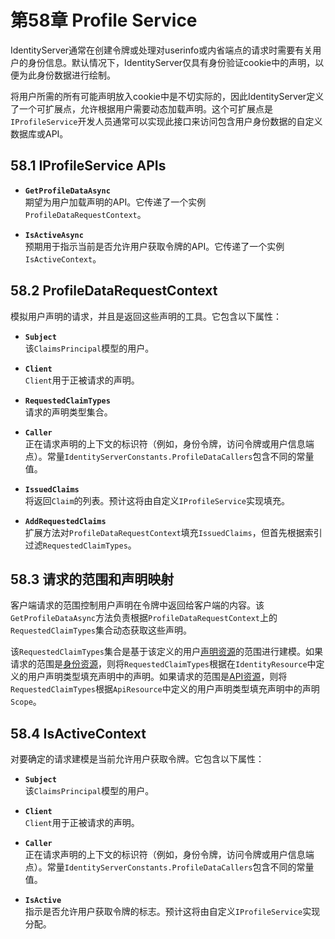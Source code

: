 # 第58章 Profile Service
IdentityServer通常在创建令牌或处理对userinfo或内省端点的请求时需要有关用户的身份信息。默认情况下，IdentityServer仅具有身份验证cookie中的声明，以便为此身份数据进行绘制。

将用户所需的所有可能声明放入cookie中是不切实际的，因此IdentityServer定义了一个可扩展点，允许根据用户需要动态加载声明。这个可扩展点是`IProfileService`开发人员通常可以实现此接口来访问包含用户身份数据的自定义数据库或API。

## 58.1 IProfileService APIs 
* **`GetProfileDataAsync`**  
期望为用户加载声明的API。它传递了一个实例`ProfileDataRequestContext`。

* **`IsActiveAsync`**  
预期用于指示当前是否允许用户获取令牌的API。它传递了一个实例`IsActiveContext`。  

## 58.2 ProfileDataRequestContext  
模拟用户声明的请求，并且是返回这些声明的工具。它包含以下属性：

* **`Subject`**  
该`ClaimsPrincipal`模型的用户。

* **`Client`**  
`Client`用于正被请求的声明。

* **`RequestedClaimTypes`**  
请求的声明类型集合。

* **`Caller`**  
正在请求声明的上下文的标识符（例如，身份令牌，访问令牌或用户信息端点）。常量`IdentityServerConstants.ProfileDataCallers`包含不同的常量值。

* **`IssuedClaims`**  
将返回`Claim`的列表。预计这将由自定义`IProfileService`实现填充。

* **`AddRequestedClaims`**  
扩展方法对`ProfileDataRequestContext`填充`IssuedClaims`，但首先根据索引过滤`RequestedClaimTypes`。

## 58.3 请求的范围和声明映射
客户端请求的范围控制用户声明在令牌中返回给客户端的内容。该`GetProfileDataAsync`方法负责根据`ProfileDataRequestContext`上的`RequestedClaimTypes`集合动态获取这些声明。

该`RequestedClaimTypes`集合是基于该定义的用户[声明资源](https://github.com/thinksjay/IdentityServer4/blob/master/%E7%AC%AC%E4%B8%89%E9%83%A8%E5%88%86%20%E4%B8%BB%E9%A2%98/%E7%AC%AC19%E7%AB%A0%20%E5%AE%9A%E4%B9%89%E8%B5%84%E6%BA%90.md)的范围进行建模。如果请求的范围是[身份资源](https://github.com/thinksjay/IdentityServer4/blob/master/%E7%AC%AC%E4%BA%94%E9%83%A8%E5%88%86%20%E5%8F%82%E8%80%83/%E7%AC%AC54%E7%AB%A0%20%E8%BA%AB%E4%BB%BD%E8%B5%84%E6%BA%90.md)，则将`RequestedClaimTypes`根据在`IdentityResource`中定义的用户声明类型填充声明中的声明。如果请求的范围是[API资源](https://github.com/thinksjay/IdentityServer4/blob/master/%E7%AC%AC%E4%BA%94%E9%83%A8%E5%88%86%20%E5%8F%82%E8%80%83/%E7%AC%AC55%E7%AB%A0%20%20API%E8%B5%84%E6%BA%90.md)，则将`RequestedClaimTypes`根据`ApiResource`中定义的用户声明类型填充声明中的声明`Scope`。

## 58.4 IsActiveContext 
对要确定的请求建模是当前允许用户获取令牌。它包含以下属性：

* **`Subject`**  
该`ClaimsPrincipal`模型的用户。

* **`Client`**  
`Client`用于正被请求的声明。

* **`Caller`**  
正在请求声明的上下文的标识符（例如，身份令牌，访问令牌或用户信息端点）。常量`IdentityServerConstants.ProfileDataCallers`包含不同的常量值。

* **`IsActive`**  
指示是否允许用户获取令牌的标志。预计这将由自定义`IProfileService`实现分配。
